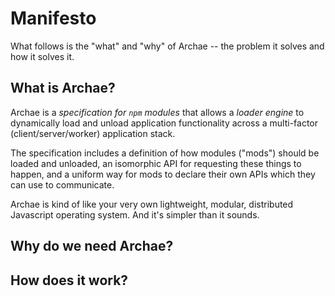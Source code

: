 # Manifesto

What follows is the "what" and "why" of Archae -- the problem it solves and how it solves it.

## What is Archae?

Archae is a _specification for `npm` modules_ that allows a _loader engine_ to dynamically load and unload application functionality across a multi-factor (client/server/worker) application stack.

The specification includes a definition of how modules ("mods") should be loaded and unloaded, an isomorphic API for requesting these things to happen, and a uniform way for mods to declare their own APIs which they can use to communicate.

Archae is kind of like your very own lightweight, modular, distributed Javascript operating system. And it's simpler than it sounds.

## Why do we need Archae?

## How does it work?


